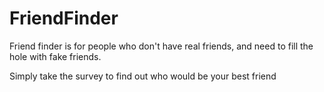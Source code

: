 # FriendFinder

Friend finder is for people who don't have real friends, and need to fill the hole with fake friends.

Simply take the survey to find out who would be your best friend
